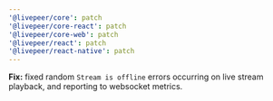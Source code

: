 ```yaml
---
'@livepeer/core': patch
'@livepeer/core-react': patch
'@livepeer/core-web': patch
'@livepeer/react': patch
'@livepeer/react-native': patch
---
```


**Fix:** fixed random `Stream is offline` errors occurring on live stream playback, and reporting to websocket metrics.
